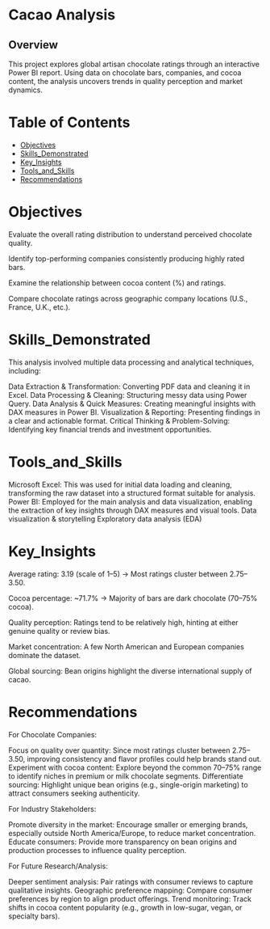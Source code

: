 # Cacao Analysis

## Overview

This project explores global artisan chocolate ratings through an interactive Power BI report. Using data on chocolate bars, companies, and cocoa content, the analysis uncovers trends in quality perception and market dynamics.


# Table of Contents
- [Objectives](#Objectives)
- [Skills_Demonstrated](#Skills_Demonstrated)
- [Key_Insights](#Key_Insights)
- [Tools_and_Skills](#Tools_and_Skills)
- [Recommendations](#Recommendations)


# Objectives

Evaluate the overall rating distribution to understand perceived chocolate quality.

Identify top-performing companies consistently producing highly rated bars.

Examine the relationship between cocoa content (%) and ratings.

Compare chocolate ratings across geographic company locations (U.S., France, U.K., etc.).


# Skills_Demonstrated
This analysis involved multiple data processing and analytical techniques, including:

Data Extraction & Transformation: Converting PDF data and cleaning it in Excel.
Data Processing & Cleaning: Structuring messy data using Power Query.
Data Analysis & Quick Measures: Creating meaningful insights with DAX measures in Power BI.
Visualization & Reporting: Presenting findings in a clear and actionable format.
Critical Thinking & Problem-Solving: Identifying key financial trends and investment opportunities.

# Tools_and_Skills
Microsoft Excel: This was used for initial data loading and cleaning, transforming the raw dataset into a structured format suitable for analysis.
Power BI: Employed for the main analysis and data visualization, enabling the extraction of key insights through DAX measures and visual tools.
Data visualization & storytelling
Exploratory data analysis (EDA)

# Key_Insights

Average rating: 3.19 (scale of 1–5) → Most ratings cluster between 2.75–3.50.

Cocoa percentage: ~71.7% → Majority of bars are dark chocolate (70–75% cocoa).

Quality perception: Ratings tend to be relatively high, hinting at either genuine quality or review bias.

Market concentration: A few North American and European companies dominate the dataset.

Global sourcing: Bean origins highlight the diverse international supply of cacao.

# Recommendations

For Chocolate Companies:

Focus on quality over quantity: Since most ratings cluster between 2.75–3.50, improving consistency and flavor profiles could help brands stand out.
Experiment with cocoa content: Explore beyond the common 70–75% range to identify niches in premium or milk chocolate segments.
Differentiate sourcing: Highlight unique bean origins (e.g., single-origin marketing) to attract consumers seeking authenticity.

For Industry Stakeholders:

Promote diversity in the market: Encourage smaller or emerging brands, especially outside North America/Europe, to reduce market concentration.
Educate consumers: Provide more transparency on bean origins and production processes to influence quality perception.

For Future Research/Analysis:

Deeper sentiment analysis: Pair ratings with consumer reviews to capture qualitative insights.
Geographic preference mapping: Compare consumer preferences by region to align product offerings.
Trend monitoring: Track shifts in cocoa content popularity (e.g., growth in low-sugar, vegan, or specialty bars).



